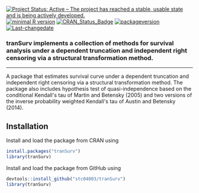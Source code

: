 [![Project Status: Active – The project has reached a stable, usable state and is being actively developed.](http://www.repostatus.org/badges/latest/active.svg)](http://www.repostatus.org/#active) [![minimal R version](https://img.shields.io/badge/R%3E%3D-3.4.4-6666ff.svg)](https://cran.r-project.org/) [![CRAN\_Status\_Badge](http://www.r-pkg.org/badges/version/tranSurv)](https://cran.r-project.org/package=tranSurv) [![packageversion](https://img.shields.io/badge/Package%20version-1.1.6-orange.svg?style=flat-square)](commits/master) [![Last-changedate](https://img.shields.io/badge/last%20change-2018--06--16-yellowgreen.svg)](/commits/master)

<!-- README.md is generated from README.Rmd. Please edit that file -->
### **tranSurv** implements a collection of methods for survival analysis under a dependent truncation and independent right censoring via a structural transformation method.

------------------------------------------------------------------------

A package that estimates survival curve under a dependent truncation and independent right censoring via a structural transformation method. The package also includes hypothesis test of quasi-independence based on the conditional Kendall's tau of Martin and Betensky (2005) and two versions of the inverse probability weighted Kendall's tau of Austin and Betensky (2014).

Installation
------------

Install and load the package from CRAN using

``` r
install.packages("tranSurv")
library(tranSurv)
```

Install and load the package from GitHub using

``` r
devtools::install_github("stc04003/tranSurv")
library(tranSurv)
```
